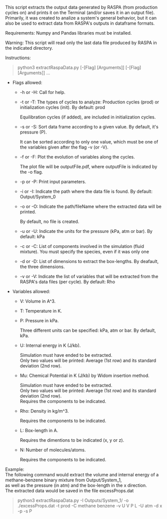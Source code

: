 This script extracts the output data generated by RASPA (from production cycles on) and prints it on the Terminal
(and/or saves it in an output file). Primarily, it was created to analize a system's general behavior, but it can also
be used to extract data from RASPA's outputs in dataframe formats.

Requirements: Numpy and Pandas libraries must be installed.

Warning: This script will read only the last data file produced by RASPA in the indicated directory.

Instructions:<br>
> python3 extractRaspaData.py [-[Flag] [Arguments]] [-[Flag] [Arguments]] ...<br>
- Flags allowed:
	- -h or -H: Call for help.
	- -t or -T: The types of cycles to analyze: Production cycles (prod) or initialization cycles (init). By default: prod
		
		Equilibration cycles (if added), are included in initialization cycles.

	- -s or -S: Sort data frame according to a given value. By default, it's pressure (P).
		
		It can be sorted according to only one value, which must be one of the variables given after the flag -v (or -V).

	- -f or -F: Plot the evolution of variables along the cycles.
		
		The plot file will be outputFile.pdf, where outputFile is indicated by the -o flag.
		
	- -p or -P: Print input parameters.
	- -i or -I: Indicate the path where the data file is found. By default: Output/System_0
	- -o or -O: Indicate the path/fileName where the extracted data will be printed.
		
		By default, no file is created.
		
	- -u or -U: Indicate the units for the pressure (kPa, atm or bar). By default: kPa
	- -c or -C: List of components involved in the simulation (fluid mixture). You must specify the species, even if it was only one
	- -d or -D: List of dimensions to extract the box-lengths. By deafault, the three dimensions.
	- -v or -V: Indicate the list of variables that will be extracted from the RASPA's data files (per cycle). By default: Rho
- Variables allowed:
	- V: Volume in A^3.
	- T: Temperature in K.
	- P: Pressure in kPa.
		
		Three different units can be specified: kPa, atm or bar. By default, kPa.
		
	- U: Internal energy in K (J/kb).

		Simulation must have ended to be extracted.<br>
		Only two values will be printed: Average (1st row) and its standard deviation (2nd row).
		
	- Mu: Chemical Potential in K (J/kb) by Widom insertion method.

		Simulation must have ended to be extracted.<br>
		Only two values will be printed: Average (1st row) and its standard deviation (2nd row).<br>
		Requires the components to be indicated.<br>
		
	- Rho: Density in kg/m^3.
		
		Requires the components to be indicated.
		
	- L: Box-length in A.
		
		Requires the dimentions to be indicated (x, y or z).
		
	- N: Number of molecules/atoms.

		Requires the components to be indicated.

Example:<br>
The following command would extract the volume and internal energy of a methane-benzene binary mixture from Output/System_1,<br>
as well as the pressure (in atm) and the box-length in the x direction.<br>
The extracted data would be saved in the file excessProps.dat<br>
> python3 extractRaspaData.py -I Outputs/System_1/ -o ./excessProps.dat -t prod -C methane benzene -v U V P L -U atm -d x -p -s P <br> 

